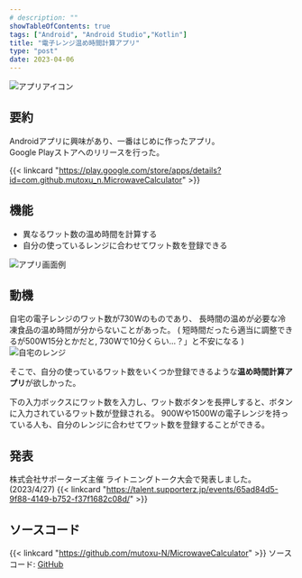 ```yaml
---
# description: ""
showTableOfContents: true
tags: ["Android", "Android Studio","Kotlin"]
title: "電子レンジ温め時間計算アプリ"
type: "post"
date: 2023-04-06
---
```


![アプリアイコン](/Portfolio/images/posts/microwave_calculator/icon.webp)

## 要約
Androidアプリに興味があり、一番はじめに作ったアプリ。 \
Google Playストアへのリリースを行った。

{{< linkcard "https://play.google.com/store/apps/details?id=com.github.mutoxu_n.MicrowaveCalculator" >}}


## 機能
- 異なるワット数の温め時間を計算する
- 自分の使っているレンジに合わせてワット数を登録できる

![アプリ画面例](/Portfolio/images/posts/microwave_calculator/screen.webp)

## 動機
自宅の電子レンジのワット数が730Wのものであり、
長時間の温めが必要な冷凍食品の温め時間が分からないことがあった。
( 短時間だったら適当に調整できるが500W15分とかだと, 
730Wで10分くらい...？」と不安になる )
![自宅のレンジ](/Portfolio/images/posts/microwave_calculator/730w.webp)

そこで、自分の使っているワット数をいくつか登録できるような**温め時間計算アプリ**が欲しかった。

下の入力ボックスにワット数を入力し、ワット数ボタンを長押しすると、ボタンに入力されているワット数が登録される。
900Wや1500Wの電子レンジを持っている人も、自分のレンジに合わせてワット数を登録することができる。

## 発表
株式会社サポーターズ主催 ライトニングトーク大会で発表しました。(2023/4/27)
{{< linkcard "https://talent.supporterz.jp/events/65ad84d5-9f88-4149-b752-f37f1682c08d/" >}}

## ソースコード
{{< linkcard "https://github.com/mutoxu-N/MicrowaveCalculator" >}}
ソースコード: [GitHub](https://github.com/mutoxu-N/MicrowaveCalculator)